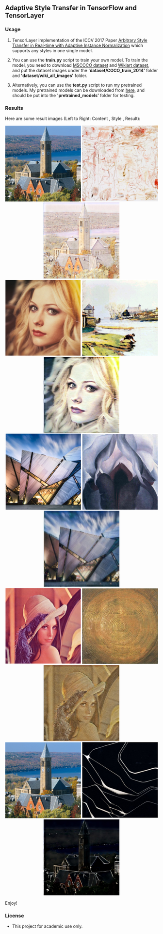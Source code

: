 ## Adaptive Style Transfer in TensorFlow and TensorLayer

### Usage

1. TensorLayer implementation of the ICCV 2017 Paper [Arbitrary Style Transfer in Real-time with Adaptive Instance Normalization](https://arxiv.org/abs/1703.06868) which supports any styles in one single model.

2. You can use the  <b>train.py</b> script to train your own model. To train the model, you need to download [MSCOCO dataset](http://cocodataset.org/#download) and [Wikiart dataset](https://www.kaggle.com/c/painter-by-numbers), and put the dataset images under the <b>'dataset/COCO\_train\_2014'</b> folder and <b>'dataset/wiki\_all\_images'</b> folder.


3. Alternatively, you can use the <b>test.py</b> script to run my pretrained models. My pretrained models can be downloaded from [here](https://github.com/tensorlayer/pretrained-models/tree/master/models/style_transfer_pretrained_models), and  should be put into the <b>'pretrained_models'</b> folder for testing.



### Results

Here are some result images (Left to Right: Content , Style , Result):

<div align="center">
   <img src="./images/content/content_1.png" width=250 height=250>
   <img src="./images/style/style_1.png" width=250 height=250>
   <img src="./images/output/style_1_content_1.jpg" width=250 height=250>
</div>


<div align="center">
   <img src="./images/content/content_2.png" width=250 height=250>
   <img src="./images/style/style_2.png" width=250 height=250>
   <img src="./images/output/style_2_content_2.jpg" width=250 height=250>
</div>


<div align="center">
   <img src="./images/content/content_3.png" width=250 height=250>
   <img src="./images/style/style_3.png" width=250 height=250>
   <img src="./images/output/style_3_content_3.jpg" width=250 height=250>
</div>



<div align="center">
   <img src="./images/content/content_4.png" width=250 height=250>
   <img src="./images/style/style_4.png" width=250 height=250>
   <img src="./images/output/style_4_content_4.jpg" width=250 height=250>
</div>

<div align="center">
   <img src="./images/content/content_1.png" width=250 height=250>
   <img src="./images/style/style_6.png" width=250 height=250>
   <img src="./images/output/style_6_content_1.jpg" width=250 height=250>
</div>

Enjoy!

### License

- This project for academic use only.
